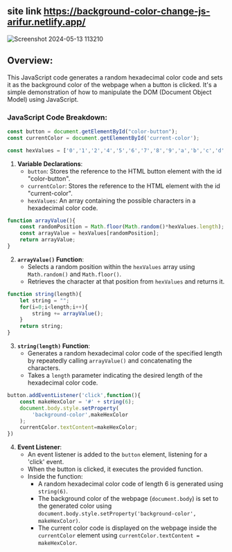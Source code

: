 ## site link https://background-color-change-js-arifur.netlify.app/

![Screenshot 2024-05-13 113210](https://github.com/Arifurrex/javascript-simple-project-2024/assets/48369328/f7da05af-3019-4737-8ca5-63fe9c9b48a3)



## Overview:
This JavaScript code generates a random hexadecimal color code and sets it as the background color of the webpage when a button is clicked. It's a simple demonstration of how to manipulate the DOM (Document Object Model) using JavaScript.


### JavaScript Code Breakdown:

```javascript
const button = document.getElementById("color-button");
const currentColor = document.getElementById('current-color');

const hexValues = ['0','1','2','4','5','6','7','8','9','a','b','c','d','e','f'];
```

1. **Variable Declarations**: 
   - `button`: Stores the reference to the HTML button element with the id "color-button".
   - `currentColor`: Stores the reference to the HTML element with the id "current-color".
   - `hexValues`: An array containing the possible characters in a hexadecimal color code.

```javascript
function arrayValue(){
    const randomPosition = Math.floor(Math.random()*hexValues.length);
    const arrayValue = hexValues[randomPosition];
    return arrayValue;
}
```

2. **`arrayValue()` Function**: 
   - Selects a random position within the `hexValues` array using `Math.random()` and `Math.floor()`.
   - Retrieves the character at that position from `hexValues` and returns it.

```javascript
function string(length){
    let string = "";
    for(i=0;i<length;i++){
        string += arrayValue();
    }
    return string;
}
```

3. **`string(length)` Function**: 
   - Generates a random hexadecimal color code of the specified length by repeatedly calling `arrayValue()` and concatenating the characters.
   - Takes a `length` parameter indicating the desired length of the hexadecimal color code.

```javascript
button.addEventListener('click',function(){
    const makeHexColor = '#' + string(6);
    document.body.style.setProperty(
        'background-color',makeHexColor
    );
    currentColor.textContent=makeHexColor;
})
```

4. **Event Listener**: 
   - An event listener is added to the `button` element, listening for a 'click' event.
   - When the button is clicked, it executes the provided function.
   - Inside the function:
      - A random hexadecimal color code of length 6 is generated using `string(6)`.
      - The background color of the webpage (`document.body`) is set to the generated color using `document.body.style.setProperty('background-color', makeHexColor)`.
      - The current color code is displayed on the webpage inside the `currentColor` element using `currentColor.textContent = makeHexColor`.
```